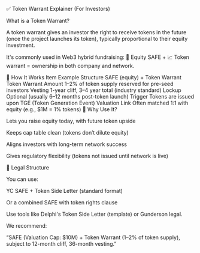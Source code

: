 ✅ Token Warrant Explainer (For Investors)

What is a Token Warrant?

A token warrant gives an investor the right to receive tokens in the future (once the project launches its token), typically proportional to their equity investment.

It's commonly used in Web3 hybrid fundraising:
🧾 Equity SAFE + 📈 Token warrant = ownership in both company and network.

🔐 How It Works
Item	Example
Structure	SAFE (equity) + Token Warrant
Token Warrant Amount	1–2% of token supply reserved for pre-seed investors
Vesting	1-year cliff, 3–4 year total (industry standard)
Lockup	Optional (usually 6–12 months post-token launch)
Trigger	Tokens are issued upon TGE (Token Generation Event)
Valuation Link	Often matched 1:1 with equity (e.g., $1M = 1% tokens)
🧠 Why Use It?

Lets you raise equity today, with future token upside

Keeps cap table clean (tokens don’t dilute equity)

Aligns investors with long-term network success

Gives regulatory flexibility (tokens not issued until network is live)

🔎 Legal Structure

You can use:

YC SAFE + Token Side Letter (standard format)

Or a combined SAFE with token rights clause

Use tools like Delphi's Token Side Letter
 (template) or Gunderson legal.

We recommend:

“SAFE (Valuation Cap: $10M) + Token Warrant (1–2% of token supply), subject to 12-month cliff, 36-month vesting.”